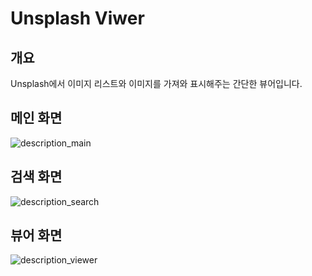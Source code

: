 # Unsplash Viwer
## 개요
Unsplash에서 이미지 리스트와 이미지를 가져와 표시해주는 간단한 뷰어입니다.
## 메인 화면
![description_main](https://github.com/kakaopaycoding-ios/202202-hajinho-hanyang.ac.kr/blob/main/ReadMeFile/description_main.jpeg)
## 검색 화면
![description_search](https://github.com/kakaopaycoding-ios/202202-hajinho-hanyang.ac.kr/blob/main/ReadMeFile/description_search.jpeg)
## 뷰어 화면
![description_viewer](https://github.com/kakaopaycoding-ios/202202-hajinho-hanyang.ac.kr/blob/main/ReadMeFile/description_viewer.jpeg)

